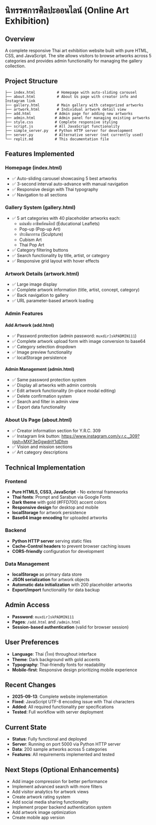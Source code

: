 # นิทรรศการศิลปะออนไลน์ (Online Art Exhibition)

## Overview
A complete responsive Thai art exhibition website built with pure HTML, CSS, and JavaScript. The site allows visitors to browse artworks across 5 categories and provides admin functionality for managing the gallery collection.

## Project Structure
```
├── index.html          # Homepage with auto-sliding carousel
├── about.html          # About Us page with creator info and Instagram link
├── gallery.html        # Main gallery with categorized artworks
├── artwork.html        # Individual artwork detail view
├── add.html           # Admin page for adding new artworks
├── admin.html         # Admin panel for managing existing artworks
├── style.css          # Complete responsive styling
├── script.js          # All JavaScript functionality
├── simple_server.py   # Python HTTP server for development
├── server.py          # Alternative server (not currently used)
└── replit.md          # This documentation file
```

## Features Implemented
### Homepage (index.html)
- ✅ Auto-sliding carousel showcasing 5 best artworks
- ✅ 3-second interval auto-advance with manual navigation
- ✅ Responsive design with Thai typography
- ✅ Navigation to all sections

### Gallery System (gallery.html)
- ✅ 5 art categories with 40 placeholder artworks each:
  - แผ่นพับ อาชีพทัศนศิลป์ (Educational Leaflets)
  - Pop-up (Pop-up Art)  
  - ประติมากรรม (Sculpture)
  - Cubism Art
  - Thai Pop Art
- ✅ Category filtering buttons
- ✅ Search functionality by title, artist, or category
- ✅ Responsive grid layout with hover effects

### Artwork Details (artwork.html)
- ✅ Large image display
- ✅ Complete artwork information (title, artist, concept, category)
- ✅ Back navigation to gallery
- ✅ URL parameter-based artwork loading

### Admin Features
#### Add Artwork (add.html)
- ✅ Password protection (admin password: `muxdir]skPADMIN111`)
- ✅ Complete artwork upload form with image conversion to base64
- ✅ Category selection dropdown
- ✅ Image preview functionality
- ✅ localStorage persistence

#### Admin Management (admin.html)
- ✅ Same password protection system
- ✅ Display all artworks with admin controls
- ✅ Edit artwork functionality (in-place modal editing)
- ✅ Delete confirmation system
- ✅ Search and filter in admin view
- ✅ Export data functionality

### About Us Page (about.html)
- ✅ Creator information section for Y.R.C. 309
- ✅ Instagram link button: https://www.instagram.com/y.r.c._309?igsh=MXF3eGgwdnY1dDhm
- ✅ Vision and mission sections
- ✅ Art category descriptions

## Technical Implementation
### Frontend
- **Pure HTML5, CSS3, JavaScript** - No external frameworks
- **Thai fonts**: Prompt and Sarabun via Google Fonts
- **Dark theme** with gold (#FFD700) accent colors
- **Responsive design** for desktop and mobile
- **localStorage** for artwork persistence
- **Base64 image encoding** for uploaded artworks

### Backend
- **Python HTTP server** serving static files
- **Cache-Control headers** to prevent browser caching issues
- **CORS-friendly** configuration for development

### Data Management
- **localStorage** as primary data store
- **JSON serialization** for artwork objects
- **Automatic data initialization** with 200 placeholder artworks
- **Export/import** functionality for data backup

## Admin Access
- **Password**: `muxdir]skPADMIN111`
- **Pages**: `/add.html` and `/admin.html`
- **Session-based authentication** (valid for browser session)

## User Preferences
- **Language**: Thai (ไทย) throughout interface
- **Theme**: Dark background with gold accents
- **Typography**: Thai-friendly fonts for readability
- **Mobile-first**: Responsive design prioritizing mobile experience

## Recent Changes
- **2025-09-13**: Complete website implementation
- **Fixed**: JavaScript UTF-8 encoding issue with Thai characters
- **Added**: All required functionality per specifications
- **Tested**: Full workflow with server deployment

## Current State
- **Status**: Fully functional and deployed
- **Server**: Running on port 5000 via Python HTTP server
- **Data**: 200 sample artworks across 5 categories
- **Features**: All requirements implemented and tested

## Next Steps (Optional Enhancements)
- Add image compression for better performance
- Implement advanced search with more filters
- Add visitor analytics for artwork views
- Create artwork rating system
- Add social media sharing functionality
- Implement proper backend authentication system
- Add artwork image optimization
- Create mobile app version